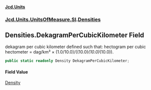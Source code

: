 #### [Jcd.Units](index 'index')
### [Jcd.Units.UnitsOfMeasure.SI](Jcd.Units.UnitsOfMeasure.SI 'Jcd.Units.UnitsOfMeasure.SI').[Densities](Densities 'Jcd.Units.UnitsOfMeasure.SI.Densities')

## Densities.DekagramPerCubicKilometer Field

dekagram per cubic kilometer defined such that: hectogram per cubic hectometer = dag/km³ ×
(1.0/10.0)/((10.0)*(10.0)*(10.0)).

```csharp
public static readonly Density DekagramPerCubicKilometer;
```

#### Field Value
[Density](Density 'Jcd.Units.UnitTypes.Density')